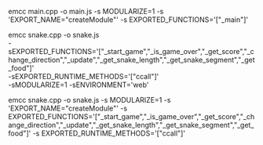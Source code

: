 emcc main.cpp -o main.js -s MODULARIZE=1 -s 'EXPORT_NAME="createModule"' -s EXPORTED_FUNCTIONS='["_main"]'

emcc snake.cpp -o snake.js \
 -sEXPORTED_FUNCTIONS='["_start_game","_is_game_over","_get_score","_change_direction","_update","_get_snake_length","_get_snake_segment","_get_food"]' \
 -sEXPORTED_RUNTIME_METHODS='["ccall"]' \
 -sMODULARIZE=1 -sENVIRONMENT='web'

emcc snake.cpp -o snake.js -s MODULARIZE=1 -s 'EXPORT_NAME="createModule"' -s EXPORTED_FUNCTIONS='["_start_game","_is_game_over","_get_score","_change_direction","_update","_get_snake_length","_get_snake_segment","_get_food"]' -s EXPORTED_RUNTIME_METHODS='["ccall"]'
